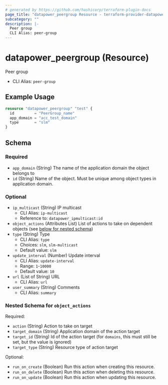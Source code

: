 ```yaml
---
# generated by https://github.com/hashicorp/terraform-plugin-docs
page_title: "datapower_peergroup Resource - terraform-provider-datapower"
subcategory: ""
description: |-
  Peer group
  CLI Alias: peer-group
---
```


# datapower_peergroup (Resource)

Peer group
  - CLI Alias: `peer-group`

## Example Usage

```terraform
resource "datapower_peergroup" "test" {
  id         = "PeerGroup_name"
  app_domain = "acc_test_domain"
  type       = "slm"
}
```

<!-- schema generated by tfplugindocs -->
## Schema

### Required

- `app_domain` (String) The name of the application domain the object belongs to
- `id` (String) Name of the object. Must be unique among object types in application domain.

### Optional

- `ip_multicast` (String) IP multicast
  - CLI Alias: `ip-multicast`
  - Reference to: `datapower_ipmulticast:id`
- `object_actions` (Attributes List) List of actions to take on dependent objects (see [below for nested schema](#nestedatt--object_actions))
- `type` (String) Type
  - CLI Alias: `type`
  - Choices: `slm`, `slm-multicast`
  - Default value: `slm`
- `update_interval` (Number) Update interval
  - CLI Alias: `update-interval`
  - Range: `1`-`10000`
  - Default value: `10`
- `url` (List of String) URL
  - CLI Alias: `url`
- `user_summary` (String) Comments
  - CLI Alias: `summary`

<a id="nestedatt--object_actions"></a>
### Nested Schema for `object_actions`

Required:

- `action` (String) Action to take on target
- `target_domain` (String) Application domain of the action target
- `target_id` (String) Id of the action target (for `domains`, this must still be set, but the value is ignored)
- `target_type` (String) Resource type of action target

Optional:

- `run_on_create` (Boolean) Run this action when creating this resource.
- `run_on_delete` (Boolean) Run this action when deleting this resource.
- `run_on_update` (Boolean) Run this action when updating this resource.
